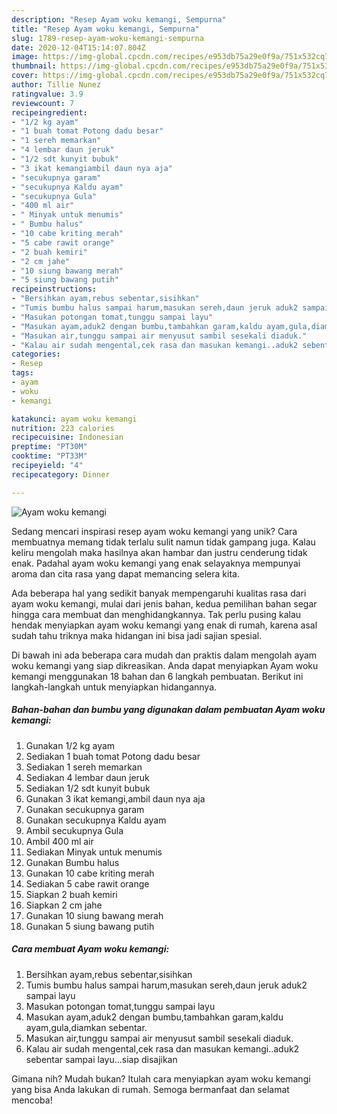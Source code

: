 ```yaml
---
description: "Resep Ayam woku kemangi, Sempurna"
title: "Resep Ayam woku kemangi, Sempurna"
slug: 1789-resep-ayam-woku-kemangi-sempurna
date: 2020-12-04T15:14:07.804Z
image: https://img-global.cpcdn.com/recipes/e953db75a29e0f9a/751x532cq70/ayam-woku-kemangi-foto-resep-utama.jpg
thumbnail: https://img-global.cpcdn.com/recipes/e953db75a29e0f9a/751x532cq70/ayam-woku-kemangi-foto-resep-utama.jpg
cover: https://img-global.cpcdn.com/recipes/e953db75a29e0f9a/751x532cq70/ayam-woku-kemangi-foto-resep-utama.jpg
author: Tillie Nunez
ratingvalue: 3.9
reviewcount: 7
recipeingredient:
- "1/2 kg ayam"
- "1 buah tomat Potong dadu besar"
- "1 sereh memarkan"
- "4 lembar daun jeruk"
- "1/2 sdt kunyit bubuk"
- "3 ikat kemangiambil daun nya aja"
- "secukupnya garam"
- "secukupnya Kaldu ayam"
- "secukupnya Gula"
- "400 ml air"
- " Minyak untuk menumis"
- " Bumbu halus"
- "10 cabe kriting merah"
- "5 cabe rawit orange"
- "2 buah kemiri"
- "2 cm jahe"
- "10 siung bawang merah"
- "5 siung bawang putih"
recipeinstructions:
- "Bersihkan ayam,rebus sebentar,sisihkan"
- "Tumis bumbu halus sampai harum,masukan sereh,daun jeruk aduk2 sampai layu"
- "Masukan potongan tomat,tunggu sampai layu"
- "Masukan ayam,aduk2 dengan bumbu,tambahkan garam,kaldu ayam,gula,diamkan sebentar."
- "Masukan air,tunggu sampai air menyusut sambil sesekali diaduk."
- "Kalau air sudah mengental,cek rasa dan masukan kemangi..aduk2 sebentar sampai layu...siap disajikan"
categories:
- Resep
tags:
- ayam
- woku
- kemangi

katakunci: ayam woku kemangi 
nutrition: 223 calories
recipecuisine: Indonesian
preptime: "PT30M"
cooktime: "PT33M"
recipeyield: "4"
recipecategory: Dinner

---
```



![Ayam woku kemangi](https://img-global.cpcdn.com/recipes/e953db75a29e0f9a/751x532cq70/ayam-woku-kemangi-foto-resep-utama.jpg)

Sedang mencari inspirasi resep ayam woku kemangi yang unik? Cara membuatnya memang tidak terlalu sulit namun tidak gampang juga. Kalau keliru mengolah maka hasilnya akan hambar dan justru cenderung tidak enak. Padahal ayam woku kemangi yang enak selayaknya mempunyai aroma dan cita rasa yang dapat memancing selera kita.



Ada beberapa hal yang sedikit banyak mempengaruhi kualitas rasa dari ayam woku kemangi, mulai dari jenis bahan, kedua pemilihan bahan segar hingga cara membuat dan menghidangkannya. Tak perlu pusing kalau hendak menyiapkan ayam woku kemangi yang enak di rumah, karena asal sudah tahu triknya maka hidangan ini bisa jadi sajian spesial.


Di bawah ini ada beberapa cara mudah dan praktis dalam mengolah ayam woku kemangi yang siap dikreasikan. Anda dapat menyiapkan Ayam woku kemangi menggunakan 18 bahan dan 6 langkah pembuatan. Berikut ini langkah-langkah untuk menyiapkan hidangannya.

<!--inarticleads1-->

##### Bahan-bahan dan bumbu yang digunakan dalam pembuatan Ayam woku kemangi:

1. Gunakan 1/2 kg ayam
1. Sediakan 1 buah tomat Potong dadu besar
1. Sediakan 1 sereh memarkan
1. Sediakan 4 lembar daun jeruk
1. Sediakan 1/2 sdt kunyit bubuk
1. Gunakan 3 ikat kemangi,ambil daun nya aja
1. Gunakan secukupnya garam
1. Gunakan secukupnya Kaldu ayam
1. Ambil secukupnya Gula
1. Ambil 400 ml air
1. Sediakan  Minyak untuk menumis
1. Gunakan  Bumbu halus
1. Gunakan 10 cabe kriting merah
1. Sediakan 5 cabe rawit orange
1. Siapkan 2 buah kemiri
1. Siapkan 2 cm jahe
1. Gunakan 10 siung bawang merah
1. Gunakan 5 siung bawang putih




<!--inarticleads2-->

##### Cara membuat Ayam woku kemangi:

1. Bersihkan ayam,rebus sebentar,sisihkan
1. Tumis bumbu halus sampai harum,masukan sereh,daun jeruk aduk2 sampai layu
1. Masukan potongan tomat,tunggu sampai layu
1. Masukan ayam,aduk2 dengan bumbu,tambahkan garam,kaldu ayam,gula,diamkan sebentar.
1. Masukan air,tunggu sampai air menyusut sambil sesekali diaduk.
1. Kalau air sudah mengental,cek rasa dan masukan kemangi..aduk2 sebentar sampai layu...siap disajikan




Gimana nih? Mudah bukan? Itulah cara menyiapkan ayam woku kemangi yang bisa Anda lakukan di rumah. Semoga bermanfaat dan selamat mencoba!
